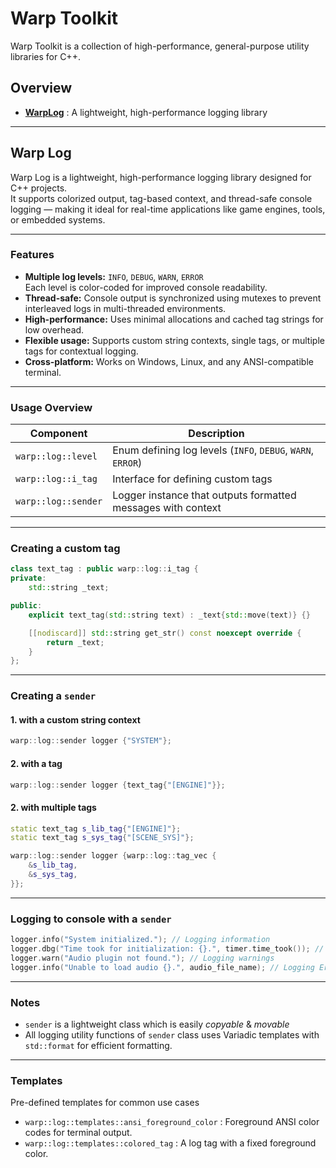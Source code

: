 # Warp Toolkit

Warp Toolkit is a collection of high-performance, general-purpose utility libraries for C++.

## Overview
- **[WarpLog](#warp-log)** : A lightweight, high-performance logging library

---

## Warp Log

Warp Log is a lightweight, high-performance logging library designed for C++ projects.  
It supports colorized output, tag-based context, and thread-safe console logging — making it ideal for real-time applications like game engines, tools, or embedded systems.

---

### Features
- **Multiple log levels:** `INFO`, `DEBUG`, `WARN`, `ERROR`  
  Each level is color-coded for improved console readability.  
- **Thread-safe:** Console output is synchronized using mutexes to prevent interleaved logs in multi-threaded environments.  
- **High-performance:** Uses minimal allocations and cached tag strings for low overhead.  
- **Flexible usage:** Supports custom string contexts, single tags, or multiple tags for contextual logging.  
- **Cross-platform:** Works on Windows, Linux, and any ANSI-compatible terminal.

---

### Usage Overview

| Component           | Description                                                  |
|---------------------|--------------------------------------------------------------|
| `warp::log::level`  | Enum defining log levels (`INFO`, `DEBUG`, `WARN`, `ERROR`)  |
| `warp::log::i_tag`  | Interface for defining custom tags                           |
| `warp::log::sender` | Logger instance that outputs formatted messages with context |

---

### Creating a custom tag

```cpp
class text_tag : public warp::log::i_tag {
private:
	std::string _text;

public:
	explicit text_tag(std::string text) : _text{std::move(text)} {}

	[[nodiscard]] std::string get_str() const noexcept override {
		return _text;
	}
};
```

---

### Creating a `sender`

#### 1. with a custom string context
```cpp
warp::log::sender logger {"SYSTEM"};
```

#### 2. with a tag
```cpp
warp::log::sender logger {text_tag{"[ENGINE]"}};
```

#### 2. with multiple tags
```cpp
static text_tag s_lib_tag{"[ENGINE]"};
static text_tag s_sys_tag{"[SCENE_SYS]"};

warp::log::sender logger {warp::log::tag_vec {
	&s_lib_tag,
	&s_sys_tag,
}};
```

---

### Logging to console with a `sender`

```cpp
logger.info("System initialized."); // Logging information
logger.dbg("Time took for initialization: {}.", timer.time_took()); // Debugging
logger.warn("Audio plugin not found."); // Logging warnings
logger.info("Unable to load audio {}.", audio_file_name); // Logging Errors
```

---

### Notes
- `sender` is a lightweight class which is easily *copyable* & *movable*
- All logging utility functions of `sender` class uses Variadic templates with `std::format` for efficient formatting.

---

### Templates
Pre-defined templates for common use cases

- `warp::log::templates::ansi_foreground_color` : Foreground ANSI color codes for terminal output.
- `warp::log::templates::colored_tag` : A log tag with a fixed foreground color.
